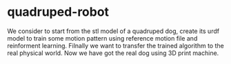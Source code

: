 # quadruped-robot
We consider to start from the stl model of a quadruped dog, create its urdf model to train some motion pattern using reference motion file and reinforment learning. Filnally we want to transfer the trained algorithm to the real physical world. Now we have got the real dog using 3D print machine.
